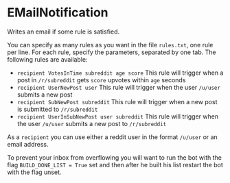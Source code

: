 # EMailNotification
Writes an email if some rule is satisfied.

You can specify as many rules as you want in the file `rules.txt`, one rule per line. For each rule, specify the parameters, separated by one tab. The following rules are available:

 - `recipient VotesInTime subreddit age score` This rule will trigger when a post in `/r/subreddit` gets `score` upvotes within `age` seconds
 - `recipient UserNewPost user` This rule will trigger when the user `/u/user` submits a new post
 - `recipient SubNewPost subreddit` This rule will trigger when a new post is submitted to `/r/subreddit`
 - `recipient UserInSubNewPost user subreddit` This rule will trigger when the user `/u/user` submits a new post to `/r/subreddit`
 
As a `recipient` you can use either a reddit user in the format `/u/user` or an email address.
 
To prevent your inbox from overflowing you will want to run the bot with the flag `BUILD_DONE_LIST = True` set and then after he built his list restart the bot with the flag unset.